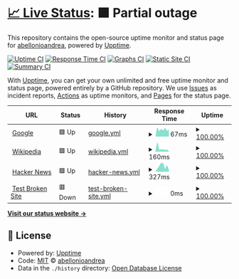 # [📈 Live Status](https://demo.upptime.js.org): <!--live status--> **🟧 Partial outage**

This repository contains the open-source uptime monitor and status page for [abellonioandrea](https://demo.upptime.js.org), powered by [Upptime](https://github.com/upptime/upptime).

[![Uptime CI](https://github.com/abellonioandrea/uptime/workflows/Uptime%20CI/badge.svg)](https://github.com/abellonioandrea/uptime/actions?query=workflow%3A%22Uptime+CI%22)
[![Response Time CI](https://github.com/abellonioandrea/uptime/workflows/Response%20Time%20CI/badge.svg)](https://github.com/abellonioandrea/uptime/actions?query=workflow%3A%22Response+Time+CI%22)
[![Graphs CI](https://github.com/abellonioandrea/uptime/workflows/Graphs%20CI/badge.svg)](https://github.com/abellonioandrea/uptime/actions?query=workflow%3A%22Graphs+CI%22)
[![Static Site CI](https://github.com/abellonioandrea/uptime/workflows/Static%20Site%20CI/badge.svg)](https://github.com/abellonioandrea/uptime/actions?query=workflow%3A%22Static+Site+CI%22)
[![Summary CI](https://github.com/abellonioandrea/uptime/workflows/Summary%20CI/badge.svg)](https://github.com/abellonioandrea/uptime/actions?query=workflow%3A%22Summary+CI%22)

With [Upptime](https://upptime.js.org), you can get your own unlimited and free uptime monitor and status page, powered entirely by a GitHub repository. We use [Issues](https://github.com/abellonioandrea/uptime/issues) as incident reports, [Actions](https://github.com/abellonioandrea/uptime/actions) as uptime monitors, and [Pages](https://demo.upptime.js.org) for the status page.

<!--start: status pages-->
<!-- This summary is generated by Upptime (https://github.com/upptime/upptime) -->
<!-- Do not edit this manually, your changes will be overwritten -->
<!-- prettier-ignore -->
| URL | Status | History | Response Time | Uptime |
| --- | ------ | ------- | ------------- | ------ |
| <img alt="" src="https://icons.duckduckgo.com/ip3/www.google.com.ico" height="13"> [Google](https://www.google.com) | 🟩 Up | [google.yml](https://github.com/abellonioandrea/uptime/commits/HEAD/history/google.yml) | <details><summary><img alt="Response time graph" src="./graphs/google/response-time-week.png" height="20"> 67ms</summary><br><a href="https://abellonioandrea.github.io/uptime/history/google"><img alt="Response time 84" src="https://img.shields.io/endpoint?url=https%3A%2F%2Fraw.githubusercontent.com%2Fabellonioandrea%2Fuptime%2FHEAD%2Fapi%2Fgoogle%2Fresponse-time.json"></a><br><a href="https://abellonioandrea.github.io/uptime/history/google"><img alt="24-hour response time 64" src="https://img.shields.io/endpoint?url=https%3A%2F%2Fraw.githubusercontent.com%2Fabellonioandrea%2Fuptime%2FHEAD%2Fapi%2Fgoogle%2Fresponse-time-day.json"></a><br><a href="https://abellonioandrea.github.io/uptime/history/google"><img alt="7-day response time 67" src="https://img.shields.io/endpoint?url=https%3A%2F%2Fraw.githubusercontent.com%2Fabellonioandrea%2Fuptime%2FHEAD%2Fapi%2Fgoogle%2Fresponse-time-week.json"></a><br><a href="https://abellonioandrea.github.io/uptime/history/google"><img alt="30-day response time 77" src="https://img.shields.io/endpoint?url=https%3A%2F%2Fraw.githubusercontent.com%2Fabellonioandrea%2Fuptime%2FHEAD%2Fapi%2Fgoogle%2Fresponse-time-month.json"></a><br><a href="https://abellonioandrea.github.io/uptime/history/google"><img alt="1-year response time 84" src="https://img.shields.io/endpoint?url=https%3A%2F%2Fraw.githubusercontent.com%2Fabellonioandrea%2Fuptime%2FHEAD%2Fapi%2Fgoogle%2Fresponse-time-year.json"></a></details> | <details><summary><a href="https://abellonioandrea.github.io/uptime/history/google">100.00%</a></summary><a href="https://abellonioandrea.github.io/uptime/history/google"><img alt="All-time uptime 100.00%" src="https://img.shields.io/endpoint?url=https%3A%2F%2Fraw.githubusercontent.com%2Fabellonioandrea%2Fuptime%2FHEAD%2Fapi%2Fgoogle%2Fuptime.json"></a><br><a href="https://abellonioandrea.github.io/uptime/history/google"><img alt="24-hour uptime 100.00%" src="https://img.shields.io/endpoint?url=https%3A%2F%2Fraw.githubusercontent.com%2Fabellonioandrea%2Fuptime%2FHEAD%2Fapi%2Fgoogle%2Fuptime-day.json"></a><br><a href="https://abellonioandrea.github.io/uptime/history/google"><img alt="7-day uptime 100.00%" src="https://img.shields.io/endpoint?url=https%3A%2F%2Fraw.githubusercontent.com%2Fabellonioandrea%2Fuptime%2FHEAD%2Fapi%2Fgoogle%2Fuptime-week.json"></a><br><a href="https://abellonioandrea.github.io/uptime/history/google"><img alt="30-day uptime 100.00%" src="https://img.shields.io/endpoint?url=https%3A%2F%2Fraw.githubusercontent.com%2Fabellonioandrea%2Fuptime%2FHEAD%2Fapi%2Fgoogle%2Fuptime-month.json"></a><br><a href="https://abellonioandrea.github.io/uptime/history/google"><img alt="1-year uptime 100.00%" src="https://img.shields.io/endpoint?url=https%3A%2F%2Fraw.githubusercontent.com%2Fabellonioandrea%2Fuptime%2FHEAD%2Fapi%2Fgoogle%2Fuptime-year.json"></a></details>
| <img alt="" src="https://icons.duckduckgo.com/ip3/en.wikipedia.org.ico" height="13"> [Wikipedia](https://en.wikipedia.org) | 🟩 Up | [wikipedia.yml](https://github.com/abellonioandrea/uptime/commits/HEAD/history/wikipedia.yml) | <details><summary><img alt="Response time graph" src="./graphs/wikipedia/response-time-week.png" height="20"> 160ms</summary><br><a href="https://abellonioandrea.github.io/uptime/history/wikipedia"><img alt="Response time 192" src="https://img.shields.io/endpoint?url=https%3A%2F%2Fraw.githubusercontent.com%2Fabellonioandrea%2Fuptime%2FHEAD%2Fapi%2Fwikipedia%2Fresponse-time.json"></a><br><a href="https://abellonioandrea.github.io/uptime/history/wikipedia"><img alt="24-hour response time 304" src="https://img.shields.io/endpoint?url=https%3A%2F%2Fraw.githubusercontent.com%2Fabellonioandrea%2Fuptime%2FHEAD%2Fapi%2Fwikipedia%2Fresponse-time-day.json"></a><br><a href="https://abellonioandrea.github.io/uptime/history/wikipedia"><img alt="7-day response time 160" src="https://img.shields.io/endpoint?url=https%3A%2F%2Fraw.githubusercontent.com%2Fabellonioandrea%2Fuptime%2FHEAD%2Fapi%2Fwikipedia%2Fresponse-time-week.json"></a><br><a href="https://abellonioandrea.github.io/uptime/history/wikipedia"><img alt="30-day response time 192" src="https://img.shields.io/endpoint?url=https%3A%2F%2Fraw.githubusercontent.com%2Fabellonioandrea%2Fuptime%2FHEAD%2Fapi%2Fwikipedia%2Fresponse-time-month.json"></a><br><a href="https://abellonioandrea.github.io/uptime/history/wikipedia"><img alt="1-year response time 192" src="https://img.shields.io/endpoint?url=https%3A%2F%2Fraw.githubusercontent.com%2Fabellonioandrea%2Fuptime%2FHEAD%2Fapi%2Fwikipedia%2Fresponse-time-year.json"></a></details> | <details><summary><a href="https://abellonioandrea.github.io/uptime/history/wikipedia">100.00%</a></summary><a href="https://abellonioandrea.github.io/uptime/history/wikipedia"><img alt="All-time uptime 100.00%" src="https://img.shields.io/endpoint?url=https%3A%2F%2Fraw.githubusercontent.com%2Fabellonioandrea%2Fuptime%2FHEAD%2Fapi%2Fwikipedia%2Fuptime.json"></a><br><a href="https://abellonioandrea.github.io/uptime/history/wikipedia"><img alt="24-hour uptime 100.00%" src="https://img.shields.io/endpoint?url=https%3A%2F%2Fraw.githubusercontent.com%2Fabellonioandrea%2Fuptime%2FHEAD%2Fapi%2Fwikipedia%2Fuptime-day.json"></a><br><a href="https://abellonioandrea.github.io/uptime/history/wikipedia"><img alt="7-day uptime 100.00%" src="https://img.shields.io/endpoint?url=https%3A%2F%2Fraw.githubusercontent.com%2Fabellonioandrea%2Fuptime%2FHEAD%2Fapi%2Fwikipedia%2Fuptime-week.json"></a><br><a href="https://abellonioandrea.github.io/uptime/history/wikipedia"><img alt="30-day uptime 100.00%" src="https://img.shields.io/endpoint?url=https%3A%2F%2Fraw.githubusercontent.com%2Fabellonioandrea%2Fuptime%2FHEAD%2Fapi%2Fwikipedia%2Fuptime-month.json"></a><br><a href="https://abellonioandrea.github.io/uptime/history/wikipedia"><img alt="1-year uptime 100.00%" src="https://img.shields.io/endpoint?url=https%3A%2F%2Fraw.githubusercontent.com%2Fabellonioandrea%2Fuptime%2FHEAD%2Fapi%2Fwikipedia%2Fuptime-year.json"></a></details>
| <img alt="" src="https://icons.duckduckgo.com/ip3/news.ycombinator.com.ico" height="13"> [Hacker News](https://news.ycombinator.com) | 🟩 Up | [hacker-news.yml](https://github.com/abellonioandrea/uptime/commits/HEAD/history/hacker-news.yml) | <details><summary><img alt="Response time graph" src="./graphs/hacker-news/response-time-week.png" height="20"> 327ms</summary><br><a href="https://abellonioandrea.github.io/uptime/history/hacker-news"><img alt="Response time 704" src="https://img.shields.io/endpoint?url=https%3A%2F%2Fraw.githubusercontent.com%2Fabellonioandrea%2Fuptime%2FHEAD%2Fapi%2Fhacker-news%2Fresponse-time.json"></a><br><a href="https://abellonioandrea.github.io/uptime/history/hacker-news"><img alt="24-hour response time 419" src="https://img.shields.io/endpoint?url=https%3A%2F%2Fraw.githubusercontent.com%2Fabellonioandrea%2Fuptime%2FHEAD%2Fapi%2Fhacker-news%2Fresponse-time-day.json"></a><br><a href="https://abellonioandrea.github.io/uptime/history/hacker-news"><img alt="7-day response time 327" src="https://img.shields.io/endpoint?url=https%3A%2F%2Fraw.githubusercontent.com%2Fabellonioandrea%2Fuptime%2FHEAD%2Fapi%2Fhacker-news%2Fresponse-time-week.json"></a><br><a href="https://abellonioandrea.github.io/uptime/history/hacker-news"><img alt="30-day response time 918" src="https://img.shields.io/endpoint?url=https%3A%2F%2Fraw.githubusercontent.com%2Fabellonioandrea%2Fuptime%2FHEAD%2Fapi%2Fhacker-news%2Fresponse-time-month.json"></a><br><a href="https://abellonioandrea.github.io/uptime/history/hacker-news"><img alt="1-year response time 704" src="https://img.shields.io/endpoint?url=https%3A%2F%2Fraw.githubusercontent.com%2Fabellonioandrea%2Fuptime%2FHEAD%2Fapi%2Fhacker-news%2Fresponse-time-year.json"></a></details> | <details><summary><a href="https://abellonioandrea.github.io/uptime/history/hacker-news">100.00%</a></summary><a href="https://abellonioandrea.github.io/uptime/history/hacker-news"><img alt="All-time uptime 99.99%" src="https://img.shields.io/endpoint?url=https%3A%2F%2Fraw.githubusercontent.com%2Fabellonioandrea%2Fuptime%2FHEAD%2Fapi%2Fhacker-news%2Fuptime.json"></a><br><a href="https://abellonioandrea.github.io/uptime/history/hacker-news"><img alt="24-hour uptime 100.00%" src="https://img.shields.io/endpoint?url=https%3A%2F%2Fraw.githubusercontent.com%2Fabellonioandrea%2Fuptime%2FHEAD%2Fapi%2Fhacker-news%2Fuptime-day.json"></a><br><a href="https://abellonioandrea.github.io/uptime/history/hacker-news"><img alt="7-day uptime 100.00%" src="https://img.shields.io/endpoint?url=https%3A%2F%2Fraw.githubusercontent.com%2Fabellonioandrea%2Fuptime%2FHEAD%2Fapi%2Fhacker-news%2Fuptime-week.json"></a><br><a href="https://abellonioandrea.github.io/uptime/history/hacker-news"><img alt="30-day uptime 99.45%" src="https://img.shields.io/endpoint?url=https%3A%2F%2Fraw.githubusercontent.com%2Fabellonioandrea%2Fuptime%2FHEAD%2Fapi%2Fhacker-news%2Fuptime-month.json"></a><br><a href="https://abellonioandrea.github.io/uptime/history/hacker-news"><img alt="1-year uptime 99.95%" src="https://img.shields.io/endpoint?url=https%3A%2F%2Fraw.githubusercontent.com%2Fabellonioandrea%2Fuptime%2FHEAD%2Fapi%2Fhacker-news%2Fuptime-year.json"></a></details>
| <img alt="" src="https://icons.duckduckgo.com/ip3/thissitedoesnotexist.koj.co.ico" height="13"> [Test Broken Site](https://thissitedoesnotexist.koj.co) | 🟥 Down | [test-broken-site.yml](https://github.com/abellonioandrea/uptime/commits/HEAD/history/test-broken-site.yml) | <details><summary><img alt="Response time graph" src="./graphs/test-broken-site/response-time-week.png" height="20"> 0ms</summary><br><a href="https://abellonioandrea.github.io/uptime/history/test-broken-site"><img alt="Response time 0" src="https://img.shields.io/endpoint?url=https%3A%2F%2Fraw.githubusercontent.com%2Fabellonioandrea%2Fuptime%2FHEAD%2Fapi%2Ftest-broken-site%2Fresponse-time.json"></a><br><a href="https://abellonioandrea.github.io/uptime/history/test-broken-site"><img alt="24-hour response time 0" src="https://img.shields.io/endpoint?url=https%3A%2F%2Fraw.githubusercontent.com%2Fabellonioandrea%2Fuptime%2FHEAD%2Fapi%2Ftest-broken-site%2Fresponse-time-day.json"></a><br><a href="https://abellonioandrea.github.io/uptime/history/test-broken-site"><img alt="7-day response time 0" src="https://img.shields.io/endpoint?url=https%3A%2F%2Fraw.githubusercontent.com%2Fabellonioandrea%2Fuptime%2FHEAD%2Fapi%2Ftest-broken-site%2Fresponse-time-week.json"></a><br><a href="https://abellonioandrea.github.io/uptime/history/test-broken-site"><img alt="30-day response time 0" src="https://img.shields.io/endpoint?url=https%3A%2F%2Fraw.githubusercontent.com%2Fabellonioandrea%2Fuptime%2FHEAD%2Fapi%2Ftest-broken-site%2Fresponse-time-month.json"></a><br><a href="https://abellonioandrea.github.io/uptime/history/test-broken-site"><img alt="1-year response time 0" src="https://img.shields.io/endpoint?url=https%3A%2F%2Fraw.githubusercontent.com%2Fabellonioandrea%2Fuptime%2FHEAD%2Fapi%2Ftest-broken-site%2Fresponse-time-year.json"></a></details> | <details><summary><a href="https://abellonioandrea.github.io/uptime/history/test-broken-site">100.00%</a></summary><a href="https://abellonioandrea.github.io/uptime/history/test-broken-site"><img alt="All-time uptime 100.00%" src="https://img.shields.io/endpoint?url=https%3A%2F%2Fraw.githubusercontent.com%2Fabellonioandrea%2Fuptime%2FHEAD%2Fapi%2Ftest-broken-site%2Fuptime.json"></a><br><a href="https://abellonioandrea.github.io/uptime/history/test-broken-site"><img alt="24-hour uptime 100.00%" src="https://img.shields.io/endpoint?url=https%3A%2F%2Fraw.githubusercontent.com%2Fabellonioandrea%2Fuptime%2FHEAD%2Fapi%2Ftest-broken-site%2Fuptime-day.json"></a><br><a href="https://abellonioandrea.github.io/uptime/history/test-broken-site"><img alt="7-day uptime 100.00%" src="https://img.shields.io/endpoint?url=https%3A%2F%2Fraw.githubusercontent.com%2Fabellonioandrea%2Fuptime%2FHEAD%2Fapi%2Ftest-broken-site%2Fuptime-week.json"></a><br><a href="https://abellonioandrea.github.io/uptime/history/test-broken-site"><img alt="30-day uptime 100.00%" src="https://img.shields.io/endpoint?url=https%3A%2F%2Fraw.githubusercontent.com%2Fabellonioandrea%2Fuptime%2FHEAD%2Fapi%2Ftest-broken-site%2Fuptime-month.json"></a><br><a href="https://abellonioandrea.github.io/uptime/history/test-broken-site"><img alt="1-year uptime 100.00%" src="https://img.shields.io/endpoint?url=https%3A%2F%2Fraw.githubusercontent.com%2Fabellonioandrea%2Fuptime%2FHEAD%2Fapi%2Ftest-broken-site%2Fuptime-year.json"></a></details>

<!--end: status pages-->

[**Visit our status website →**](https://demo.upptime.js.org)

## 📄 License

- Powered by: [Upptime](https://github.com/upptime/upptime)
- Code: [MIT](./LICENSE) © [abellonioandrea](https://demo.upptime.js.org)
- Data in the `./history` directory: [Open Database License](https://opendatacommons.org/licenses/odbl/1-0/)
